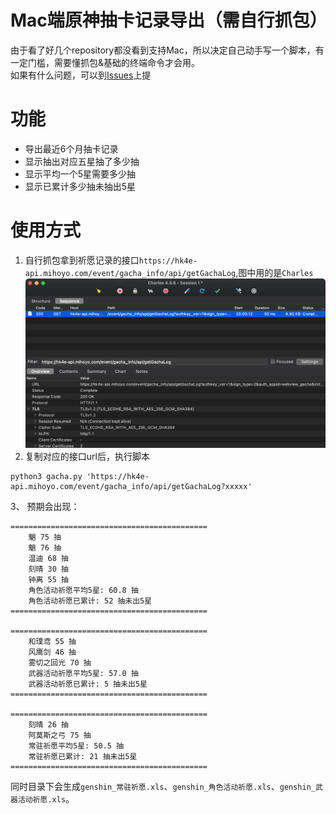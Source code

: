 # Mac端原神抽卡记录导出（需自行抓包）
由于看了好几个repository都没看到支持Mac，所以决定自己动手写一个脚本，有一定门槛，需要懂抓包&基础的终端命令才会用。  
如果有什么问题，可以到[Issues](https://github.com/Fidetro/genshin-impact-gachalog/issues)上提

# 功能  
- 导出最近6个月抽卡记录  
- 显示抽出对应五星抽了多少抽
- 显示平均一个5星需要多少抽
- 显示已累计多少抽未抽出5星
# 使用方式  

1. 自行抓包拿到祈愿记录的接口`https://hk4e-api.mihoyo.com/event/gacha_info/api/getGachaLog`,图中用的是`Charles`  
![](https://github.com/Fidetro/genshin-impact-gachalog/blob/master/ad8aa7045d0457d582071fd321d49553.png?raw=true)
2. 复制对应的接口url后，执行脚本  
```shell
python3 gacha.py 'https://hk4e-api.mihoyo.com/event/gacha_info/api/getGachaLog?xxxxx'
```
3、 预期会出现：
```
============================================
    魈 75 抽
    魈 76 抽
    温迪 68 抽
    刻晴 30 抽
    钟离 55 抽
    角色活动祈愿平均5星: 60.8 抽
    角色活动祈愿已累计: 52 抽未出5星
============================================

============================================
    和璞鸢 55 抽
    风鹰剑 46 抽
    雾切之回光 70 抽
    武器活动祈愿平均5星: 57.0 抽
    武器活动祈愿已累计: 5 抽未出5星
============================================

============================================
    刻晴 26 抽
    阿莫斯之弓 75 抽
    常驻祈愿平均5星: 50.5 抽
    常驻祈愿已累计: 21 抽未出5星
============================================

```  
同时目录下会生成`genshin_常驻祈愿.xls`、`genshin_角色活动祈愿.xls`、`genshin_武器活动祈愿.xls`。  
